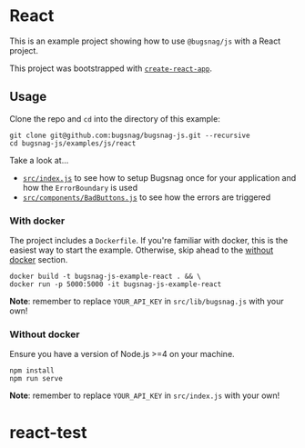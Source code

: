 # React

This is an example project showing how to use `@bugsnag/js` with a React project.

This project was bootstrapped with [`create-react-app`](https://github.com/facebook/create-react-app).

## Usage

Clone the repo and `cd` into the directory of this example:

```
git clone git@github.com:bugsnag/bugsnag-js.git --recursive
cd bugsnag-js/examples/js/react
```
Take a look at…
- [`src/index.js`](src/index.js) to see how to setup Bugsnag once for your application and how the `ErrorBoundary` is used
- [`src/components/BadButtons.js`](src/components/BadButtons.js) to see how the errors are triggered

### With docker

The project includes a `Dockerfile`. If you're familiar with docker, this is the easiest way to start the example. Otherwise, skip ahead to the [without docker](#without-docker) section.

```
docker build -t bugsnag-js-example-react . && \
docker run -p 5000:5000 -it bugsnag-js-example-react
```

__Note__: remember to replace `YOUR_API_KEY` in `src/lib/bugsnag.js` with your own!

### Without docker

Ensure you have a version of Node.js >=4 on your machine.

```
npm install
npm run serve
```
__Note__: remember to replace `YOUR_API_KEY` in `src/index.js` with your own!
# react-test
